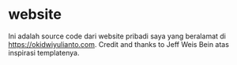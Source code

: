 # website
Ini adalah source code dari website pribadi saya yang beralamat di https://okidwiyulianto.com.
Credit and thanks to Jeff Weis Bein atas inspirasi templatenya.
